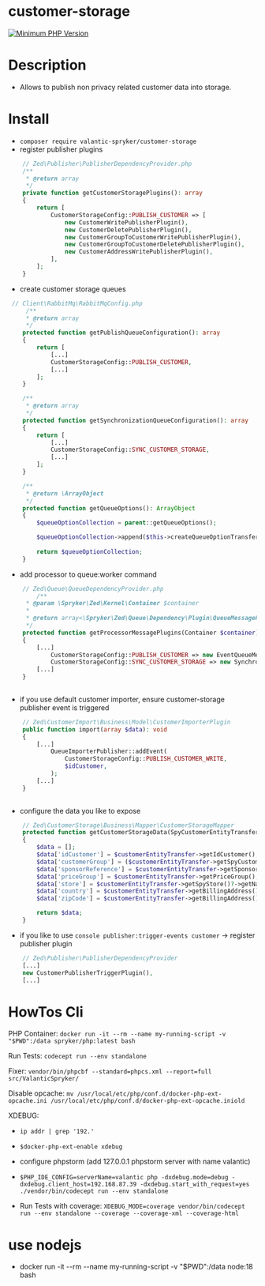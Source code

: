 # customer-storage

[![Minimum PHP Version](https://img.shields.io/badge/php-%3E%3D%208.0-8892BF.svg)](https://php.net/)

# Description
 - Allows to publish non privacy related customer data into storage.

# Install
 - `composer require valantic-spryker/customer-storage`
 - register publisher plugins
```php
    // Zed\Publisher\PublisherDependencyProvider.php
    /**
     * @return array
     */
    private function getCustomerStoragePlugins(): array
    {
        return [
            CustomerStorageConfig::PUBLISH_CUSTOMER => [
                new CustomerWritePublisherPlugin(),
                new CustomerDeletePublisherPlugin(),
                new CustomerGroupToCustomerWritePublisherPlugin(),
                new CustomerGroupToCustomerDeletePublisherPlugin(),
                new CustomerAddressWritePublisherPlugin(),
            ],
        ];
    }
```
 - create customer storage queues
```php
 // Client\RabbitMq\RabbitMqConfig.php
     /**
     * @return array
     */
    protected function getPublishQueueConfiguration(): array
    {
        return [
            [...]
            CustomerStorageConfig::PUBLISH_CUSTOMER,
            [...]
        ];
    }

    /**
     * @return array
     */
    protected function getSynchronizationQueueConfiguration(): array
    {
        return [
            [...]
            CustomerStorageConfig::SYNC_CUSTOMER_STORAGE,
            [...]
        ];
    }

    /**
     * @return \ArrayObject
     */
    protected function getQueueOptions(): ArrayObject
    {
        $queueOptionCollection = parent::getQueueOptions();

        $queueOptionCollection->append($this->createQueueOptionTransfer(CustomerStorageConfig::SYNC_CUSTOMER_STORAGE, CustomerStorageConfig::SYNC_CUSTOMER_STORAGE_ERROR));
    
        return $queueOptionCollection;
    }
```
 - add processor to queue:worker command
```php
    // Zed\Queue\QueueDependencyProvider.php
        /**
     * @param \Spryker\Zed\Kernel\Container $container
     *
     * @return array<\Spryker\Zed\Queue\Dependency\Plugin\QueueMessageProcessorPluginInterface>
     */
    protected function getProcessorMessagePlugins(Container $container): array
    {
        [...]
            CustomerStorageConfig::PUBLISH_CUSTOMER => new EventQueueMessageProcessorPlugin(),
            CustomerStorageConfig::SYNC_CUSTOMER_STORAGE => new SynchronizationStorageQueueMessageProcessorPlugin(),
        [...]
    }
    

```
 - if you use default customer importer, ensure customer-storage publisher event is triggered
```php
    // Zed\CustomerImport\Business\Model\CustomerImporterPlugin
    public function import(array $data): void
    {
        [...]
            QueueImporterPublisher::addEvent(
                CustomerStorageConfig::PUBLISH_CUSTOMER_WRITE,
                $idCustomer,
            );
        [...]
    }
            
```
 - configure the data you like to expose
```php
    // Zed\CustomerStorage\Business\Mapper\CustomerStorageMapper
    protected function getCustomerStorageData(SpyCustomerEntityTransfer $customerEntityTransfer): array
    {
        $data = [];
        $data['idCustomer'] = $customerEntityTransfer->getIdCustomer();
        $data['customerGroup'] = ($customerEntityTransfer->getSpyCustomerGroupToCustomers()->count() > 0) ? ($customerEntityTransfer->getSpyCustomerGroupToCustomers()[0]->getCustomerGroup()?->getName()) : null;
        $data['sponsorReference'] = $customerEntityTransfer->getSponsorReference();
        $data['priceGroup'] = $customerEntityTransfer->getPriceGroup();
        $data['store'] = $customerEntityTransfer->getSpyStore()?->getName();
        $data['country'] = $customerEntityTransfer->getBillingAddress()?->getCountry()?->getName();
        $data['zipCode'] = $customerEntityTransfer->getBillingAddress()?->getZipCode();

        return $data;
    }
```
 - if you like to use `console publisher:trigger-events customer` -> register publisher plugin
```php
    // Zed\Publisher\PublisherDependencyProvider
    [...]
    new CustomerPublisherTriggerPlugin(),
    [...]
```
# HowTos Cli

PHP Container: `docker run -it --rm --name my-running-script -v "$PWD":/data spryker/php:latest bash`

Run Tests: `codecept run --env standalone`

Fixer: `vendor/bin/phpcbf --standard=phpcs.xml --report=full src/ValanticSpryker/`

Disable opcache: `mv /usr/local/etc/php/conf.d/docker-php-ext-opcache.ini /usr/local/etc/php/conf.d/docker-php-ext-opcache.iniold`

XDEBUG:
- `ip addr | grep '192.'`
- `$docker-php-ext-enable xdebug`
- configure phpstorm (add 127.0.0.1 phpstorm server with name valantic)
- `$PHP_IDE_CONFIG=serverName=valantic php -dxdebug.mode=debug -dxdebug.client_host=192.168.87.39 -dxdebug.start_with_request=yes ./vendor/bin/codecept run --env standalone`

- Run Tests with coverage: `XDEBUG_MODE=coverage vendor/bin/codecept run --env standalone --coverage --coverage-xml --coverage-html`

# use nodejs
 - docker run -it --rm --name my-running-script -v "$PWD":/data node:18 bash
